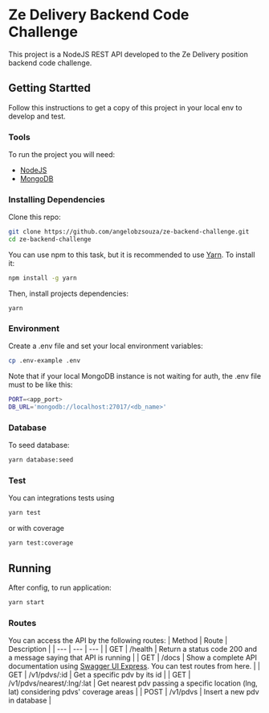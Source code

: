 # Ze Delivery Backend Code Challenge

This project is a NodeJS REST API developed to the Ze Delivery position backend code challenge.

## Getting Startted
Follow this instructions to get a copy of this project in your local env to develop and test.

###  Tools
To run the project you will need:
- [NodeJS](https://nodejs.org/en/download/)
- [MongoDB](https://docs.mongodb.com/manual/installation/)

### Installing Dependencies
Clone this repo:
```sh
git clone https://github.com/angelobzsouza/ze-backend-challenge.git
cd ze-backend-challenge
```

You can use npm to this task, but it is recommended to use [Yarn](https://yarnpkg.com/). To install it:
```sh
npm install -g yarn
```

Then, install projects dependencies:
```
yarn
```

### Environment
Create a .env file and set your local environment variables:
```sh
cp .env-example .env
```
Note that if your local MongoDB instance is not waiting for auth, the .env file must to be like this:
```sh
PORT=<app_port>
DB_URL='mongodb://localhost:27017/<db_name>'
```

### Database
To seed database:
```sh
yarn database:seed
```

### Test
You can integrations tests using
```sh
yarn test
```
or with coverage
```sh
yarn test:coverage
```

## Running
After config, to run application:
```sh
yarn start
```

### Routes
You can access the API by the following routes:
| Method | Route | Description |
| --- | --- | --- |
| GET | /health | Return a status code 200 and a message saying that API is running |
| GET | /docs | Show a complete API documentation using [Swagger UI Express](https://www.npmjs.com/package/swagger-ui-express). You can test routes from here.  |
| GET | /v1/pdvs/:id | Get a specific pdv by its id |
| GET | /v1/pdvs/nearest/:lng/:lat | Get nearest pdv passing a specific location (lng, lat) considering pdvs' coverage areas |
| POST | /v1/pdvs | Insert a new pdv in database |
